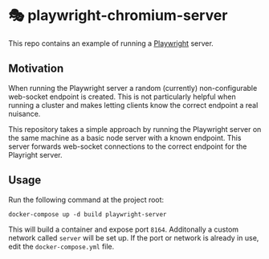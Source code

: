 # 🎭 playwright-chromium-server

This repo contains an example of running a [Playwright](https://playwright.dev/)
server.

## Motivation

When running the Playwright server a random (currently) non-configurable web-socket endpoint
is created. This is not particularly helpful when running a cluster
and makes letting clients know the correct endpoint a real nuisance.

This repository takes a simple approach by running the Playwright server
on the same machine as a basic node server with a known endpoint.
This server forwards web-socket connections to the correct endpoint 
for the Playright server.
## Usage

Run the following command at the project root:

```
docker-compose up -d build playwright-server
```

This will build a container and expose port `8164`.
Additonally a custom network called `server` will be set up.
If the port or network is already in use, edit the 
`docker-compose.yml` file.
